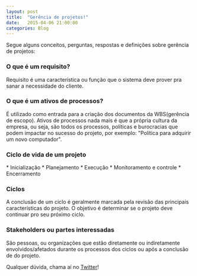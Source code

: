 ```yaml
---
layout: post
title:  "Gerência de projetos!"
date:   2015-04-06 21:00:00
categories: Blog
---
```


Segue alguns conceitos, perguntas, respostas e definições sobre gerência de projetos:

<h3>O que é um requisito?</h3>
Requisito é uma característica ou função que o sistema deve prover pra sanar a necessidade do cliente.

<h3>O que é um ativos de processos?</h3>
É utilizado como entrada para a criação dos documentos da WBS(gerência de escopo). Ativos de processos nada mais é que a própria cultura da empresa, ou seja, são todos os processos, políticas e burocracias que podem impactar no sucesso do projeto, por exemplo: "Política para adquirir um novo computador".

<h3>Ciclo de vida de um projeto</h3>
* Inicialização
* Planejamento
* Execução
* Monitoramento e controle
* Encerramento

<h3>Ciclos</h3>
A conclusão de um ciclo é geralmente marcada pela revisão das principais características do projeto. O objetivo é determinar se o projeto deve continuar pro seu próximo ciclo.

<h3>Stakeholders ou partes interessadas</h3>
São pessoas, ou organizações que estão diretamente ou indiretamente envolvidos/afetados durante os processos dos  ciclos ou após a conclusão de do projeto.

Qualquer dúvida, chama aí no <a href="https://twitter.com/realronchi" target="blank">Twitter</a>!
